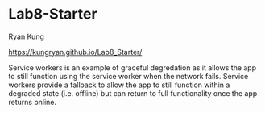# Lab8-Starter
Ryan Kung

https://kungryan.github.io/Lab8_Starter/

Service workers is an example of graceful degredation as it allows the app to still function using the service worker when the network fails. Service workers provide a fallback to allow the app to still function within a degraded state (i.e. offline) but can return to full functionality once the app returns online.